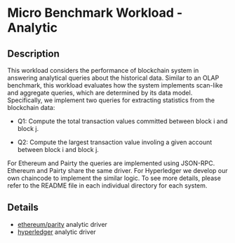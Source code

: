 # Micro Benchmark Workload - Analytic

## Description

This workload considers the performance of blockchain system in answering analytical queries about the
historical data. Similar to an OLAP benchmark, this workload evaluates how the system implements scan-like
and aggregate queries, which are determined by its data model. Specifically, we implement two queries for
extracting statistics from the blockchain data:

* Q1: Compute the total transaction values committed between block i and block j.

* Q2: Compute the largest transaction value involing a given account between block i and block j.

For Ethereum and Pairty the queries are implemented using JSON-RPC. Ethereum and Pairty share the same driver.
For Hyperledger we develop our own chaincode to implement the similar logic.
To see more details, please refer to the README file in each individual directory for each system.

## Details

+ [ethereum/parity](ethereum/README.md) analytic driver
+ [hyperledger](hyperledger/README.md) analytic driver
